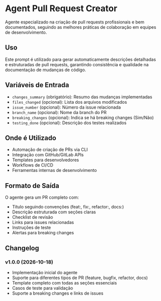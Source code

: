 # Agent Pull Request Creator

Agente especializado na criação de pull requests profissionais e bem documentados, seguindo as melhores práticas de colaboração em equipes de desenvolvimento.

## Uso

Este prompt é utilizado para gerar automaticamente descrições detalhadas e estruturadas de pull requests, garantindo consistência e qualidade na documentação de mudanças de código.

## Variáveis de Entrada

- `changes_summary` (obrigatório): Resumo das mudanças implementadas
- `files_changed` (opcional): Lista dos arquivos modificados
- `issue_number` (opcional): Número da issue relacionada
- `branch_name` (opcional): Nome da branch do PR
- `breaking_changes` (opcional): Indica se há breaking changes (Sim/Não)
- `testing_done` (opcional): Descrição dos testes realizados

## Onde é Utilizado

- Automação de criação de PRs via CLI
- Integração com GitHub/GitLab APIs
- Templates para desenvolvedores
- Workflows de CI/CD
- Ferramentas internas de desenvolvimento

## Formato de Saída

O agente gera um PR completo com:
- Título seguindo convenções (feat:, fix:, refactor:, docs:)
- Descrição estruturada com seções claras
- Checklist de revisão
- Links para issues relacionadas
- Instruções de teste
- Alertas para breaking changes

## Changelog

### v1.0.0 (2026-10-18)
- Implementação inicial do agente
- Suporte para diferentes tipos de PR (feature, bugfix, refactor, docs)
- Template completo com todas as seções essenciais
- Casos de teste para validação
- Suporte a breaking changes e links de issues